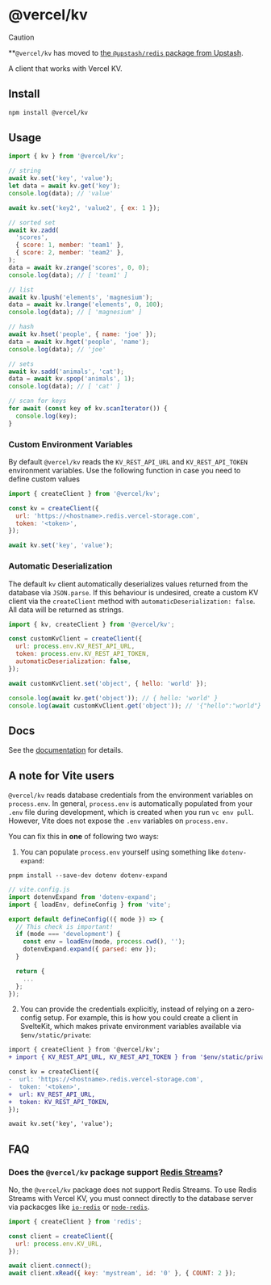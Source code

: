 # @vercel/kv

<!-- prettier-ignore -->
> [!CAUTION]
> **`@vercel/kv` has moved to [the `@upstash/redis` package from Upstash](https://github.com/upstash/redis-js).

A client that works with Vercel KV.

## Install

```sh
npm install @vercel/kv

```

## Usage

```js
import { kv } from '@vercel/kv';

// string
await kv.set('key', 'value');
let data = await kv.get('key');
console.log(data); // 'value'

await kv.set('key2', 'value2', { ex: 1 });

// sorted set
await kv.zadd(
  'scores',
  { score: 1, member: 'team1' },
  { score: 2, member: 'team2' },
);
data = await kv.zrange('scores', 0, 0);
console.log(data); // [ 'team1' ]

// list
await kv.lpush('elements', 'magnesium');
data = await kv.lrange('elements', 0, 100);
console.log(data); // [ 'magnesium' ]

// hash
await kv.hset('people', { name: 'joe' });
data = await kv.hget('people', 'name');
console.log(data); // 'joe'

// sets
await kv.sadd('animals', 'cat');
data = await kv.spop('animals', 1);
console.log(data); // [ 'cat' ]

// scan for keys
for await (const key of kv.scanIterator()) {
  console.log(key);
}
```

### Custom Environment Variables

By default `@vercel/kv` reads the `KV_REST_API_URL` and `KV_REST_API_TOKEN` environment variables. Use the following function in case you need to define custom values

```js
import { createClient } from '@vercel/kv';

const kv = createClient({
  url: 'https://<hostname>.redis.vercel-storage.com',
  token: '<token>',
});

await kv.set('key', 'value');
```

### Automatic Deserialization

The default `kv` client automatically deserializes values returned from the database via `JSON.parse`. If this behaviour is undesired, create a custom KV client via the `createClient` method with `automaticDeserialization: false`. All data will be returned as strings.

```js
import { kv, createClient } from '@vercel/kv';

const customKvClient = createClient({
  url: process.env.KV_REST_API_URL,
  token: process.env.KV_REST_API_TOKEN,
  automaticDeserialization: false,
});

await customKvClient.set('object', { hello: 'world' });

console.log(await kv.get('object')); // { hello: 'world' }
console.log(await customKvClient.get('object')); // '{"hello":"world"}'
```

## Docs

See the [documentation](https://www.vercel.com/docs/storage/vercel-kv) for details.

## A note for Vite users

`@vercel/kv` reads database credentials from the environment variables on `process.env`. In general, `process.env` is automatically populated from your `.env` file during development, which is created when you run `vc env pull`. However, Vite does not expose the `.env` variables on `process.env.`

You can fix this in **one** of following two ways:

1. You can populate `process.env` yourself using something like `dotenv-expand`:

```shell
pnpm install --save-dev dotenv dotenv-expand
```

```js
// vite.config.js
import dotenvExpand from 'dotenv-expand';
import { loadEnv, defineConfig } from 'vite';

export default defineConfig(({ mode }) => {
  // This check is important!
  if (mode === 'development') {
    const env = loadEnv(mode, process.cwd(), '');
    dotenvExpand.expand({ parsed: env });
  }

  return {
    ...
  };
});
```

2. You can provide the credentials explicitly, instead of relying on a zero-config setup. For example, this is how you could create a client in SvelteKit, which makes private environment variables available via `$env/static/private`:

```diff
import { createClient } from '@vercel/kv';
+ import { KV_REST_API_URL, KV_REST_API_TOKEN } from '$env/static/private';

const kv = createClient({
-  url: 'https://<hostname>.redis.vercel-storage.com',
-  token: '<token>',
+  url: KV_REST_API_URL,
+  token: KV_REST_API_TOKEN,
});

await kv.set('key', 'value');
```

## FAQ

### Does the `@vercel/kv` package support [Redis Streams](https://redis.io/docs/data-types/streams/)?

No, the `@vercel/kv` package does not support Redis Streams. To use Redis Streams with Vercel KV, you must connect directly to the database server via packacges like [`io-redis`](https://github.com/redis/ioredis) or [`node-redis`](https://github.com/redis/node-redis).

```js
import { createClient } from 'redis';

const client = createClient({
  url: process.env.KV_URL,
});

await client.connect();
await client.xRead({ key: 'mystream', id: '0' }, { COUNT: 2 });
```
